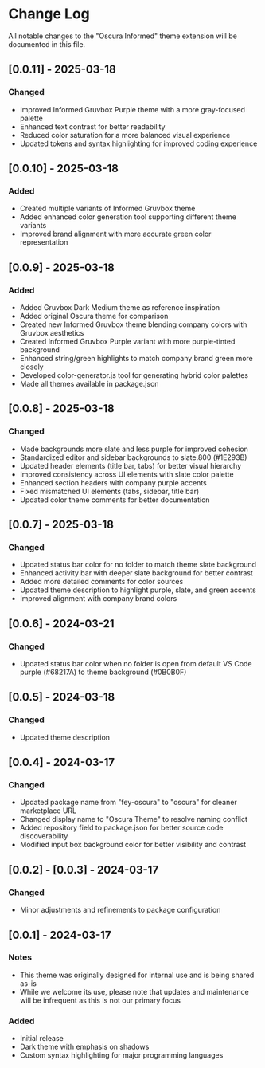 # Change Log

All notable changes to the "Oscura Informed" theme extension will be documented in this file.

## [0.0.11] - 2025-03-18

### Changed
- Improved Informed Gruvbox Purple theme with a more gray-focused palette
- Enhanced text contrast for better readability
- Reduced color saturation for a more balanced visual experience
- Updated tokens and syntax highlighting for improved coding experience

## [0.0.10] - 2025-03-18

### Added
- Created multiple variants of Informed Gruvbox theme
- Added enhanced color generation tool supporting different theme variants
- Improved brand alignment with more accurate green color representation

## [0.0.9] - 2025-03-18

### Added
- Added Gruvbox Dark Medium theme as reference inspiration
- Added original Oscura theme for comparison
- Created new Informed Gruvbox theme blending company colors with Gruvbox aesthetics
- Created Informed Gruvbox Purple variant with more purple-tinted background
- Enhanced string/green highlights to match company brand green more closely
- Developed color-generator.js tool for generating hybrid color palettes
- Made all themes available in package.json

## [0.0.8] - 2025-03-18

### Changed
- Made backgrounds more slate and less purple for improved cohesion
- Standardized editor and sidebar backgrounds to slate.800 (#1E293B)
- Updated header elements (title bar, tabs) for better visual hierarchy
- Improved consistency across UI elements with slate color palette
- Enhanced section headers with company purple accents
- Fixed mismatched UI elements (tabs, sidebar, title bar)
- Updated color theme comments for better documentation

## [0.0.7] - 2025-03-18

### Changed
- Updated status bar color for no folder to match theme slate background
- Enhanced activity bar with deeper slate background for better contrast
- Added more detailed comments for color sources
- Updated theme description to highlight purple, slate, and green accents
- Improved alignment with company brand colors

## [0.0.6] - 2024-03-21

### Changed
- Updated status bar color when no folder is open from default VS Code purple (#68217A) to theme background (#0B0B0F)

## [0.0.5] - 2024-03-18

### Changed
- Updated theme description

## [0.0.4] - 2024-03-17

### Changed
- Updated package name from "fey-oscura" to "oscura" for cleaner marketplace URL
- Changed display name to "Oscura Theme" to resolve naming conflict
- Added repository field to package.json for better source code discoverability
- Modified input box background color for better visibility and contrast

## [0.0.2] - [0.0.3] - 2024-03-17

### Changed
- Minor adjustments and refinements to package configuration

## [0.0.1] - 2024-03-17

### Notes
- This theme was originally designed for internal use and is being shared as-is
- While we welcome its use, please note that updates and maintenance will be infrequent as this is not our primary focus

### Added
- Initial release
- Dark theme with emphasis on shadows
- Custom syntax highlighting for major programming languages 